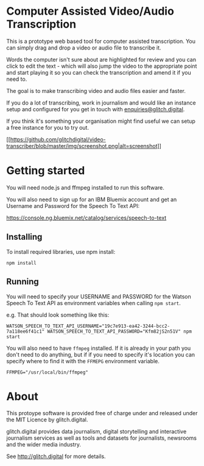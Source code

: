 # Computer Assisted Video/Audio Transcription 

This is a prototype web based tool for computer assisted transcription. You can simply drag and drop a video or audio file to transcribe it.

Words the computer isn't sure about are highlighted for review and you can click to edit the text - which will also jump the video to the appropriate point and start playing it so you can check the transcription and amend it if you need to.

The goal is to make transcribing video and audio files easier and faster.

If you do a lot of transcribing, work in journalism and would like an instance setup and configured for you get in touch with <enquiries@glitch.digital>.

If you think it's something your organisation might find useful we can setup a free instance for you to try out.

[[https://github.com/glitchdigital/video-transcriber/blob/master/img/screenshot.png|alt=screenshot]]

# Getting started

You will need node.js and ffmpeg installed to run this software. 

You will also need to sign up for an IBM Bluemix account and get an Username and Password for the Speech To Text API:

https://console.ng.bluemix.net/catalog/services/speech-to-text

## Installing

To install required libraries, use npm install:

    npm install

## Running

You will need to specify your USERNAME and PASSWORD for the Watson Speech To Text API as environment variables when calling `npm start`.

e.g. That should look something like this:

    WATSON_SPEECH_TO_TEXT_API_USERNAME="19c7e913-ea42-3244-bcc2-7a118ee6f41c1" WATSON_SPEECH_TO_TEXT_API_PASSWORD="Kfm82jS2n51V" npm start

You will also need to have `ffmpeg` installed. If it is already in your path you don't need to do anything, but if if you need to specify it's location you can specify where to find it with the `FFMEPG` environment variable.

    FFMPEG="/usr/local/bin/ffmpeg"

# About 

This protoype software is provided free of charge under and released under the MIT Licence by glitch.digital.

glitch.digital provides data journalism, digital storytelling and interactive journalism services as well as tools and datasets for journalists, newsrooms and the wider media industry.

See http://glitch.digital for more details.